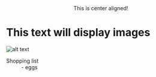 <div align="center">This is center aligned!</div>


# This text will display images
![alt text](https://i.gifer.com/78fl.gif)

<dl>
  <dt>Shopping list</dt>
  <dd>- eggs</dd>
</dl>
